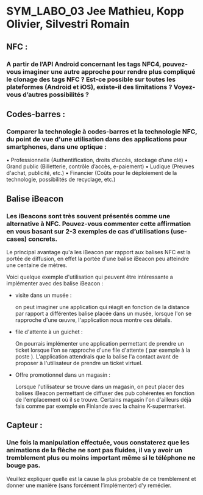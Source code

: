 # SYM_LABO_03 Jee Mathieu, Kopp Olivier, Silvestri Romain

## NFC : 

### A partir de l’API Android concernant les tags NFC4, pouvez-vous imaginer une autre approche pour rendre plus compliqué le clonage des tags NFC ? Est-ce possible sur toutes les plateformes (Android et iOS), existe-il des limitations ? Voyez-vous d’autres possibilités ?

## Codes-barres : 

### Comparer la technologie à codes-barres et la technologie NFC, du point de vue d'une utilisation dans des applications pour smartphones, dans une optique :
• Professionnelle (Authentification, droits d’accès, stockage d’une clé)
• Grand public (Billetterie, contrôle d’accès, e-paiement)
• Ludique (Preuves d'achat, publicité, etc.)
• Financier (Coûts pour le déploiement de la technologie, possibilités de recyclage, etc.)
## Balise iBeacon

### Les iBeacons sont très souvent présentés comme une alternative à NFC. Pouvez-vous commenter cette affirmation en vous basant sur 2-3 exemples de cas d’utilisations (use-cases) concrets.

Le principal avantage qu'a les iBeacon par rapport aux balises NFC est la portée de diffusion, en effet la portée d'une balise iBeacon peu atteindre une centaine de mètres. 

Voici quelque exemple d'utilisation qui peuvent être intéressante a implémenter avec des balise iBeacon : 

- visite dans un musée : 

  on peut imaginer une application qui réagit en fonction de la distance par rapport a différentes balise placée dans un musée, lorsque l'on se rapproche d'une œuvre, l'application nous montre ces détails.

- file d'attente à un guichet : 

  On pourrais implémenter une application permettant de prendre un ticket lorsque l'on se rapproche d'une file d'attente ( par exemple à la poste ). L'application attendrais que la balise l'a contact avant de proposer à l'utilisateur de prendre un ticket virtuel.

- Offre promotionnel dans un magasin : 

  Lorsque l'utilisateur se trouve dans un magasin, on peut placer des balises iBeacon permettant de diffuser des pub cohérentes en fonction de l'emplacement où il se trouve. Certains magasin l'on d'ailleurs déjà fais comme par exemple en Finlande avec la chaine K-supermarket. 

## Capteur : 

### Une fois la manipulation effectuée, vous constaterez que les animations de la flèche ne sont pas fluides, il va y avoir un tremblement plus ou moins important même si le téléphone ne bouge pas.
Veuillez expliquer quelle est la cause la plus probable de ce tremblement et donner une manière (sans
forcément l’implémenter) d’y remédier.
